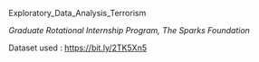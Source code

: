 Exploratory_Data_Analysis_Terrorism

*Graduate Rotational Internship Program, The Sparks Foundation*

Dataset used : https://bit.ly/2TK5Xn5
